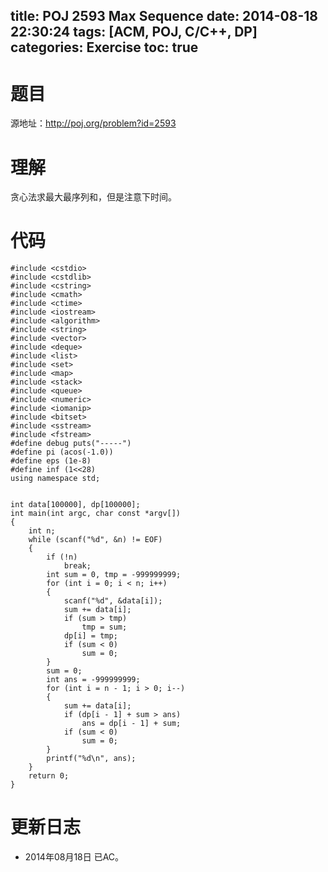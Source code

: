 title: POJ 2593 Max Sequence
date: 2014-08-18 22:30:24
tags: [ACM, POJ, C/C++, DP]
categories: Exercise
toc: true
---
# 题目
源地址：http://poj.org/problem?id=2593

# 理解
贪心法求最大最序列和，但是注意下时间。

<!-- more -->

# 代码
```
#include <cstdio>
#include <cstdlib>
#include <cstring>
#include <cmath>
#include <ctime>
#include <iostream>
#include <algorithm>
#include <string>
#include <vector>
#include <deque>
#include <list>
#include <set>
#include <map>
#include <stack>
#include <queue>
#include <numeric>
#include <iomanip>
#include <bitset>
#include <sstream>
#include <fstream>
#define debug puts("-----")
#define pi (acos(-1.0))
#define eps (1e-8)
#define inf (1<<28)
using namespace std;


int data[100000], dp[100000];
int main(int argc, char const *argv[])
{
    int n;
    while (scanf("%d", &n) != EOF)
    {
        if (!n)
            break;
        int sum = 0, tmp = -999999999;
        for (int i = 0; i < n; i++)
        {
            scanf("%d", &data[i]);
            sum += data[i];
            if (sum > tmp)
                tmp = sum;
            dp[i] = tmp;
            if (sum < 0)
                sum = 0;
        }
        sum = 0;
        int ans = -999999999;
        for (int i = n - 1; i > 0; i--)
        {
            sum += data[i];
            if (dp[i - 1] + sum > ans)
                ans = dp[i - 1] + sum;
            if (sum < 0)
                sum = 0;
        }
        printf("%d\n", ans);
    }
    return 0;
}
```

# 更新日志
- 2014年08月18日 已AC。